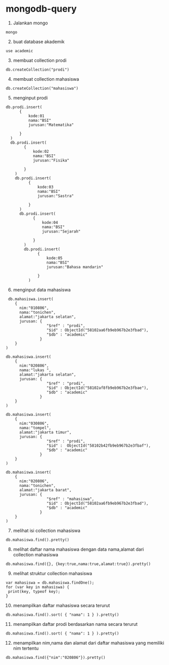# mongodb-query

1.  Jalankan mongo
```
mongo
```
2.  buat database akademik
```
use academic
```
3.  membuat collection prodi
```
db.createCollection("prodi")
```
4.  membuat collection mahasiswa
```
db.createCollection("mahasiswa")
```
5.  menginput prodi
```
db.prodi.insert(
      {
          kode:01
          nama:"BSI"
          jurusan:"Matematika"

      }
  )
  db.prodi.insert(
        {
            kode:02
            nama:"BSI"
            jurusan:"Fisika"

        }
    )
    db.prodi.insert(
          {
              kode:03
              nama:"BSI"
              jurusan:"Sastra"

          }
      )
      db.prodi.insert(
            {
                kode:04
                nama:"BSI"
                jurusan:"Sejarah"

            }
        )
        db.prodi.insert(
              {
                  kode:05
                  nama:"BSI"
                  jurusan:"Bahasa mandarin"

              }
          )
```

6.  menginput data mahasiswa

  ```
   db.mahasiswa.insert(
      {
        nim:"010806",
        nama:"tonichen",
        alamat:"jakarta selatan",
        jurusan: {
                    "$ref" : "prodi",
                    "$id" : ObjectId("58102aa6fb9eb967b2e3fbad"),
                    "$db" : "academic"
                 }
      }
  )

  db.mahasiswa.insert(
      {
        nim:"020806",
        nama:"lukas ",
        alamat:"jakarta selatan",
        jurusan: {
                    "$ref" : "prodi",
                    "$id" : ObjectId("58102af8fb9eb967b2e3fbae"),
                    "$db" : "academic"
                 }
      }
  )

  db.mahasiswa.insert(
      {
        nim:"030806",
        nama:"tompel",
        alamat:"jakarta timur",
        jurusan: {
                    "$ref" : "prodi",
                    "$id" :  ObjectId("58102b42fb9eb967b2e3fbaf"),
                    "$db" : "academic"
                 }
      }
  )

  db.mahasiswa.insert(
      {
        nim:"020806",
        nama:"tonichen",
        alamat:"jakarta barat",
        jurusan: {
                    "$ref" : "mahasiswa",
                    "$id" : ObjectId("58102aa6fb9eb967b2e3fbad"),
                    "$db" : "academic"
                 }
      }
  )
  ```
7. melihat isi collection mahasiswa
```
db.mahasiswa.find().pretty()
```
8.  melihat daftar nama mahasiswa dengan data nama,alamat dari collection mahasiswa
```
db.mahasiswa.find({}, {key:true,nama:true,alamat:true}).pretty()
```
9. melihat struktur collection mahasiswa
```
var mahasiswa = db.mahasiswa.findOne();
for (var key in mahasiswa) {
 print(key, typeof key);
}
```
10.  menampilkan daftar mahasiswa secara terurut
```
db.mahasiswa.find().sort( { "nama": 1 } ).pretty()
```
11. menampilkan daftar prodi berdasarkan nama secara terurut
```
db.mahasiswa.find().sort( { "nama": 1 } ).pretty()
```
12. menampilkan nim,nama dan alamat dari daftar mahasiswa yang memiliki nim tertentu
```
db.mahasiswa.find({"nim":"020806"}).pretty()
```
